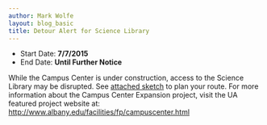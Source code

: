 ```yaml
---
author: Mark Wolfe
layout: blog_basic
title: Detour Alert for Science Library
---
```

<div class="entry-body">
<ul>
<li>Start Date:  <strong>7/7/2015 </strong></li>
<li>End Date:  <strong>Until Further Notice</strong> </li>
</ul>
<p>While the Campus Center is under construction, access to the Science Library may be disrupted.  See <a href="{{ site.url }}/GroundLevel_July2015.pdf">attached sketch</a> to plan your route. For more information about the Campus Center Expansion project, visit the UA featured project website at:  <a href="http://www.albany.edu/facilities/fp/campuscenter.html">http://www.albany.edu/facilities/fp/campuscenter.html</a></p>
</div>